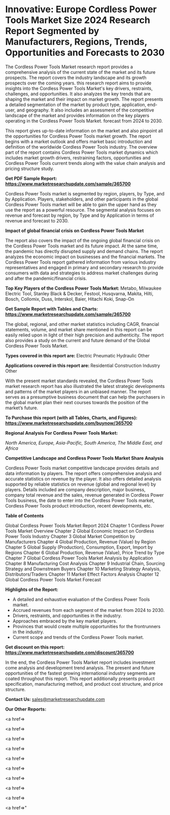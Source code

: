 # Innovative: Europe Cordless Power Tools Market Size 2024 Research Report Segmented by Manufacturers, Regions, Trends, Opportunities and Forecasts to 2030

The Cordless Power Tools Market research report provides a comprehensive analysis of the current state of the market and its future prospects. The report covers the industry landscape and its growth prospects over the coming years. this research report aims to provide insights into the Cordless Power Tools Market's key drivers, restraints, challenges, and opportunities. It also analyzes the key trends that are shaping the market and their impact on market growth. The report presents a detailed segmentation of the market by product type, application, end-user, and geography. It also includes an assessment of the competitive landscape of the market and provides information on the key players operating in the Cordless Power Tools Market. forecast from 2024 to 2030.

This report gives up-to-date information on the market and also pinpoint all the opportunities for Cordless Power Tools market growth. The report begins with a market outlook and offers market basic introduction and definition of the worldwide Cordless Power Tools industry. The overview part of the report contains Cordless Power Tools market dynamics which includes market growth drivers, restraining factors, opportunities and Cordless Power Tools current trends along with the value chain analysis and pricing structure study.

<strong><b>Get PDF Sample Report: <a href=https://www.marketresearchupdate.com/sample/365700>https://www.marketresearchupdate.com/sample/365700</a></b></strong>

Cordless Power Tools market is segmented by region, players, by Type, and by Application. Players, stakeholders, and other participants in the global Cordless Power Tools market will be able to gain the upper hand as they use the report as a powerful resource. The segmental analysis focuses on revenue and forecast by region, by Type and by Application in terms of revenue and forecast to 2030.

<strong><b>Impact of global financial crisis on Cordless Power Tools Market</b></strong>

The report also covers the impact of the ongoing global financial crisis on the Cordless Power Tools market and its future impact. At the same time, the pandemic has directly disrupted supply and demand chains. The report analyzes the economic impact on businesses and the financial markets. The Cordless Power Tools report gathered information from various industry representatives and engaged in primary and secondary research to provide consumers with data and strategies to address market challenges during and after the pandemic/financial crisis.

<strong><b>Top Key Players of the Cordless Power Tools Market:
</b></strong>Metabo, Milwaukee Electric Tool, Stanley Black & Decker, Festool, Husqvarna, Makita, Hilti, Bosch, Collomix, Duss, Interskol, Baier, Hitachi Koki, Snap-On<strong><b>
</b></strong>

<strong><b>Get Sample Report with Tables and Charts: <a href=https://www.marketresearchupdate.com/sample/365700>https://www.marketresearchupdate.com/sample/365700</a></b></strong>

The global, regional, and other market statistics including CAGR, financial statements, volume, and market share mentioned in this report can be easily relied upon in light of their high precision and authenticity. The report also provides a study on the current and future demand of the Global Cordless Power Tools Market.

<strong><b>Types covered in this report are:
</b></strong>Electric
Pneumatic
Hydraulic
Other<strong><b>
</b></strong>

<strong><b>Applications covered in this report are:
</b></strong>Residential
Construction
Industry
Other<strong><b>
</b></strong>

With the present market standards revealed, the Cordless Power Tools market research report has also illustrated the latest strategic developments and patterns of the market players in an unbiased manner. The report serves as a presumptive business document that can help the purchasers in the global market plan their next courses towards the position of the market’s future.

<strong><b>To Purchase this report (with all Tables, Charts, and Figures): <a href=https://www.marketresearchupdate.com/buynow/365700>https://www.marketresearchupdate.com/buynow/365700</a></b></strong>

<strong><b>Regional Analysis For Cordless Power Tools Market:</b></strong>

<em><i>North America, Europe, Asia-Pacific, South America, The Middle East, and Africa</i></em>

<strong><b>Competitive Landscape and Cordless Power Tools Market Share Analysis</b></strong>

Cordless Power Tools market competitive landscape provides details and data information by players. The report offers comprehensive analysis and accurate statistics on revenue by the player. It also offers detailed analysis supported by reliable statistics on revenue (global and regional level) by players. Details included are company description, major business, company total revenue and the sales, revenue generated in Cordless Power Tools business, the date to enter into the Cordless Power Tools market, Cordless Power Tools product introduction, recent developments, etc.

<strong><b>Table of Contents</b></strong>

Global Cordless Power Tools Market Report 2024
Chapter 1 Cordless Power Tools Market Overview
Chapter 2 Global Economic Impact on Cordless Power Tools Industry
Chapter 3 Global Market Competition by Manufacturers
Chapter 4 Global Production, Revenue (Value) by Region
Chapter 5 Global Supply (Production), Consumption, Export, Import by Regions
Chapter 6 Global Production, Revenue (Value), Price Trend by Type
Chapter 7 Global Cordless Power Tools Market Analysis by Application
Chapter 8 Manufacturing Cost Analysis
Chapter 9 Industrial Chain, Sourcing Strategy and Downstream Buyers
Chapter 10 Marketing Strategy Analysis, Distributors/Traders
Chapter 11 Market Effect Factors Analysis
Chapter 12 Global Cordless Power Tools Market Forecast

<strong><b>Highlights of the Report:</b></strong>

- A detailed and exhaustive evaluation of the Cordless Power Tools market.
- Accrued revenues from each segment of the market from 2024 to 2030.
- Drivers, restraints, and opportunities in the industry.
- Approaches embraced by the key market players.
- Provinces that would create multiple opportunities for the frontrunners in the industry.
- Current scope and trends of the Cordless Power Tools market.

<strong><b>Get discount on this report: <a href=https://www.marketresearchupdate.com/discount/365700>https://www.marketresearchupdate.com/discount/365700</a></b></strong>

In the end, the Cordless Power Tools Market report includes investment come analysis and development trend analysis. The present and future opportunities of the fastest growing international industry segments are coated throughout this report. This report additionally presents product specification, manufacturing method, and product cost structure, and price structure.

<strong><b>Contact Us:
</b></strong>sales@marketresearchupdate.com

<strong>Our Other Reports:</strong>

<a href=></a>

<a href=></a>

<a href=></a>

<a href=></a>

<a href=></a>

<a href=></a>

<a href=></a>

<a href=></a>

<a href=></a>

<a href=></a>"
